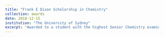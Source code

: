 ```yaml
---
title: "Frank E Dixon Scholarship in Chemistry"
collection: awards
date: 2018-12-15
institution: "The University of Sydney"
excerpt: "Awarded to a student with the highest Senior Chemistry examination marks proceeding to Chemistry Honours."
---
```

